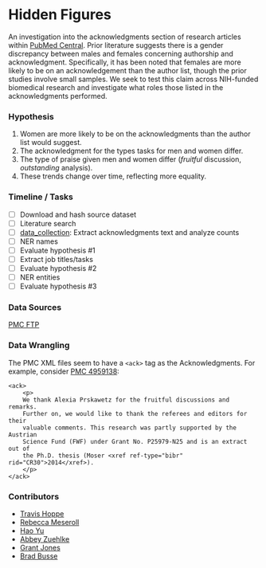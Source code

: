 # Hidden Figures

An investigation into the acknowledgments section of research articles within [PubMed Central](https://www.ncbi.nlm.nih.gov/pmc/).
Prior literature suggests there is a gender discrepancy between males and females concerning authorship and acknowledgment. 
Specifically, it has been noted that females are more likely to be on an acknowledgement than the author list, though the prior studies involve small samples. 
We seek to test this claim across NIH-funded biomedical research and investigate what roles those listed in the acknowledgments performed.

### Hypothesis

1. Women are more likely to be on the acknowledgments than the author list would suggest.
2. The acknowledgment for the types tasks for men and women differ.
3. The type of praise given men and women differ (_fruitful_ discussion, _outstanding_ analysis).
4. These trends change over time, reflecting more equality.

### Timeline / Tasks

+ [ ] Download and hash source dataset
+ [ ] Literature search
+ [ ] [data_collection](data_collection/): Extract acknowledgments text and analyze counts
+ [ ] NER names
+ [ ] Evaluate hypothesis #1
+ [ ] Extract job titles/tasks
+ [ ] Evaluate hypothesis #2
+ [ ] NER entities
+ [ ] Evaluate hypothesis #3

### Data Sources

[PMC FTP](https://www.ncbi.nlm.nih.gov/pmc/tools/ftp/)

### Data Wrangling

The PMC XML files seem to have a `<ack>` tag as the Acknowledgments.
For example, consider [PMC 4959138](https://www.ncbi.nlm.nih.gov/pmc/articles/PMC4959138/):

```
<ack>
    <p>
	We thank Alexia Prskawetz for the fruitful discussions and remarks. 
	Further on, we would like to thank the referees and editors for their 
	valuable comments. This research was partly supported by the Austrian 
	Science Fund (FWF) under Grant No. P25979-N25 and is an extract out of 
	the Ph.D. thesis (Moser <xref ref-type="bibr" rid="CR30">2014</xref>).
    </p>
</ack>
```

### Contributors

+ [Travis Hoppe](https://github.com/thoppe)
+ [Rebecca Meseroll](https://github.com/rmeseroll)
+ [Hao Yu](https://github.com/summer66)
+ [Abbey Zuehlke](https://github.com/zuehlkead)
+ [Grant Jones](https://github.com/grantdjones)
+ [Brad Busse](https://github.com/facepalm)
